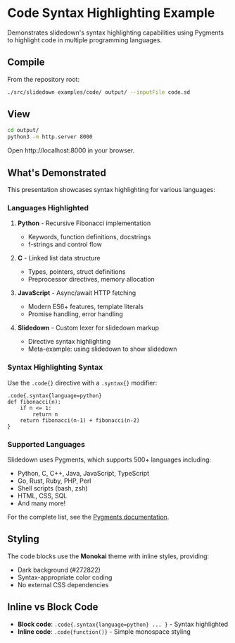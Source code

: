 # Code Syntax Highlighting Example

Demonstrates slidedown's syntax highlighting capabilities using Pygments to highlight code in multiple programming languages.

## Compile

From the repository root:

```bash
./src/slidedown examples/code/ output/ --inputFile code.sd
```

## View

```bash
cd output/
python3 -m http.server 8000
```

Open http://localhost:8000 in your browser.

## What's Demonstrated

This presentation showcases syntax highlighting for various languages:

### Languages Highlighted

1. **Python** - Recursive Fibonacci implementation
   - Keywords, function definitions, docstrings
   - f-strings and control flow

2. **C** - Linked list data structure
   - Types, pointers, struct definitions
   - Preprocessor directives, memory allocation

3. **JavaScript** - Async/await HTTP fetching
   - Modern ES6+ features, template literals
   - Promise handling, error handling

4. **Slidedown** - Custom lexer for slidedown markup
   - Directive syntax highlighting
   - Meta-example: using slidedown to show slidedown

### Syntax Highlighting Syntax

Use the `.code{}` directive with a `.syntax{}` modifier:

```
.code{.syntax{language=python}
def fibonacci(n):
    if n <= 1:
        return n
    return fibonacci(n-1) + fibonacci(n-2)
}
```

### Supported Languages

Slidedown uses Pygments, which supports 500+ languages including:
- Python, C, C++, Java, JavaScript, TypeScript
- Go, Rust, Ruby, PHP, Perl
- Shell scripts (bash, zsh)
- HTML, CSS, SQL
- And many more!

For the complete list, see the [Pygments documentation](https://pygments.org/languages/).

## Styling

The code blocks use the **Monokai** theme with inline styles, providing:
- Dark background (#272822)
- Syntax-appropriate color coding
- No external CSS dependencies

## Inline vs Block Code

- **Block code**: `.code{.syntax{language=python} ... }` - Syntax highlighted
- **Inline code**: `.code{function()}` - Simple monospace styling
